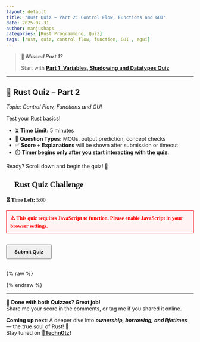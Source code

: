 ```yaml
---
layout: default
title: "Rust Quiz – Part 2: Control Flow, Functions and GUI"
date: 2025-07-31
author: manjushaps
categories: [Rust Programming, Quiz]
tags: [rust, quiz, control flow, function, GUI , egui]
---
```


> 🚀 ***Missed Part 1?*** 
>
> Start with **[Part 1: Variables, Shadowing and Datatypes Quiz](https://manjushaps.github.io/Rust-Quiz-Part-1/)**

---

## 🧠 Rust Quiz – Part 2  
_Topic: Control Flow, Functions and GUI_

Test your Rust basics!

- ⏳ **Time Limit:** 5 minutes  
- 🧠 **Question Types:** MCQs, output prediction, concept checks  
- ✅ **Score + Explanations** will be shown after submission or timeout
- ⏱️ **Timer begins only after you start interacting with the quiz.**

Ready? Scroll down and begin the quiz! 🚀

<!-- rust-quiz.html -->
<div id="quiz-app" style="font-family: Lucida Sans; max-width: 900px; margin: auto;">
  <h2>🧠 Rust Quiz Challenge</h2>
  <p><strong>⏳ Time Left:</strong> <span id="timer">5:00</span></p>

  <noscript>
    <div style="color: red; font-weight: bold; padding: 10px; border: 1px solid red; background: #fff3f3;">
      ⚠️ This quiz requires JavaScript to function. Please enable JavaScript in your browser settings.
    </div>
  </noscript>

  <form id="quiz-form" style="overflow-y: auto; max-height: 600px; padding-right: 10px;">
    <!-- Questions will be injected here -->
  </form>

  <br>
  <button id="submit-btn" style="padding: 10px 20px; font-weight: bold;">Submit Quiz</button>

  <div id="results" style="margin-top: 30px;"></div>
</div>

{% raw %}
<script src="/assets/js/rust-quiz-common.js"></script>
<script src="/assets/js/rust-quiz-part-2-ques.js"></script>
{% endraw %}

---

🎉 **Done with both Quizzes? Great job!**  
Share me your score in the comments, or tag me if you shared it online.

**Coming up next**: A deeper dive into ***ownership, borrowing, and lifetimes*** — the true soul of Rust! 🧭  
Stay tuned on **🚀[Techn0tz](https://manjushaps.github.io/)!**